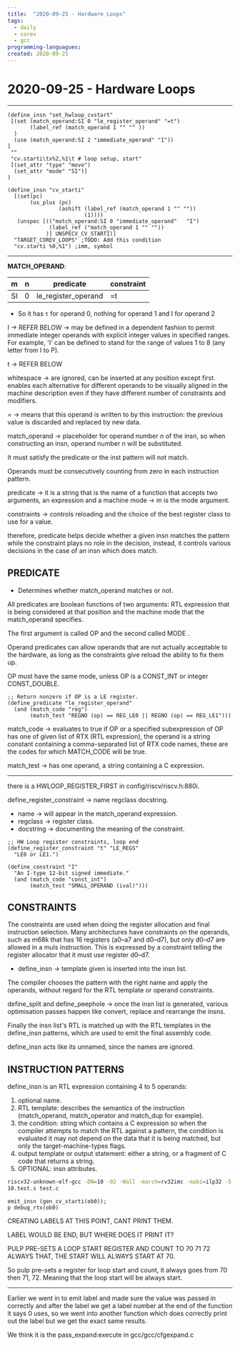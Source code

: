 ```yaml
---
title:  "2020-09-25 - Hardware Loops"
tags:
  - daily
  - corev
  - gcc
programming-languagues:
created: 2020-09-25
---
```

# 2020-09-25 - Hardware Loops
---
```
(define_insn "set_hwloop_cvstart"
 [(set (match_operand:SI 0 "le_register_operand" "=t")
       (label_ref (match_operand 1 "" "" ))
  )
  (use (match_operand:SI 2 "immediate_operand" "I"))
]
 ""
 "cv.starti\tx%2,%1\t # loop setup, start"
 [(set_attr "type" "move")
  (set_attr "mode" "SI")]
)

(define_insn "cv_starti"
  [(set(pc)
       (us_plus (pc) 
                (ashift (label_ref (match_operand 1 "" ""))                 
                        (1))))
   (unspec [(("match_operand:SI 0 "immediate_operand"   "I")
             (label_ref ("match_operand 1 "" ""))
            )] UNSPECV_CV_STARTI)]
  "TARGET_COREV_LOOPS" ;TODO: Add this condition
  "cv.starti %0,%1") ;imm, symbol
```

******************************************************************************
**MATCH_OPERAND**:

| m   | n   | predicate           | constraint |
| --- | --- | ------------------- | ---------- |
| SI  | 0   | le_register_operand | =t           |

- So it has `t` for operand 0, nothing for operand 1 and I for operand 2

I -> REFER BELOW -> may be defined in a dependent fashion to permit immediate integer operands with explicit integer values in specified ranges. For example, 'I' can be defined to stand for the range of values 1 to 8 (any letter from I to P).

t -> REFER BELOW

whitespace -> are ignored, can be inserted at any position except first. enables each alternative for different operands to be visually aligned in the machine description even if they have different number of constraints and modifiers.

= -> means that this operand is written to by this instruction: the previous value is discarded and replaced by new data.

match_operand -> placeholder for operand number *n* of the insn, so when constructing an insn, operand number *n* will be substituted.

It must satisfy the predicate or the inst pattern will not match.

Operands must be consecutively counting from zero in each instruction pattern.

predicate -> it is a string that is the name of a function that accepts two arguments, an expression and a machine mode -> m is the mode argument.

constraints -> controls reloading and the choice of the best register class to use for a value.

therefore, predicate helps decide whether a given insn matches the pattern while the constraint plays no role in the decision, instead, it controls various decisions in the case of an insn which does match.

## PREDICATE
- Determines whether match_operand matches or not.

All predicates are boolean functions of two arguments: RTL expression that is being considered at that position and the machine mode that the match_operand specifies.

The first argument is called OP and the second called MODE .

Operand predicates can allow operands that are not actually acceptable to the hardware, as long as the constraints give reload the ability to fix them up.

OP must have the same mode, unless OP is a CONST_INT or integer CONST_DOUBLE.

```
;; Return nonzero if OP is a LE register.
(define_predicate "le_register_operand"
  (and (match_code "reg")
       (match_test "REGNO (op) == REG_LE0 || REGNO (op) == REG_LE1")))
```

match_code -> evaluates to true if OP or a specified subexpression of OP has one of given list of RTX (RTL expression), the operand is a string constant containing a comma-separated list of RTX code names, these are the codes for which MATCH_CODE will be true.

match_test -> has one operand, a string containing a C expression.

---
there is a HWLOOP_REGISTER_FIRST in config/riscv/riscv.h:880i.

define_register_constraint -> name regclass docstring.

- name ->  will appear in the match_operand expression.
- regclass -> register class.
- docstring -> documenting the meaning of the constraint.

```
;; HW Loop register constraints, loop end
(define_register_constraint "t" "LE_REGS"
  "LE0 or LE1.")

(define_constraint "I"
  "An I-type 12-bit signed immediate."
  (and (match_code "const_int")
       (match_test "SMALL_OPERAND (ival)")))
```


## CONSTRAINTS
The constraints are used when doing the register allocation and final instruction selection. Many architectures have constraints on the operands, such as m68k that has 16 registers (a0–a7 and d0–d7), but only d0–d7 are allowed in a muls instruction. This is expressed by a constraint telling the register allocator that it must use register d0–d7.

- define_insn -> template given is inserted into the insn list.

The compiler chooses the pattern with the right name and apply the operands, without regard for the RTL template or operand constraints.

define_split and define_peephole -> once the insn list is generated, various  optimisation passes happen like convert, replace and rearrange the insns.

Finally the insn list's RTL is matched up with the RTL templates in the define_insn patterns, which are used to emit the final assembly code.

define_insn acts like its unnamed, since the names are ignored.

## INSTRUCTION PATTERNS
define_insn is an RTL expression containing 4 to 5 operands:

1. optional name.
2. RTL template: describes the semantics of the instruction (match_operand, match_operator and match_dup for example).
3. the condition: string which contains a C expression so when the compiler attempts to match the RTL against a pattern, the condition is evaluated it may not depend on the data that it is being matched, but only the target-machine-types flags.
4. output template or output statement: either a string, or a fragment of C code that returns a string.
5. OPTIONAL: insn attributes.

```bash
riscv32-unknown-elf-gcc -DN=10 -02 -Wall -march=rv32imc -mabi=ilp32 -S -o
10.test.s test.c
```
```
emit_insn (gen_cv_starti(ob0));
p debug_rtx(ob0)
```

CREATING LABELS AT THIS POINT, CANT PRINT THEM.

LABEL WOULD BE END, BUT WHERE DOES IT PRINT IT?

PULP PRE-SETS A LOOP START REGISTER AND COUNT TO 70 71 72 ALWAYS THAT, THE START WILL ALWAYS START AT 70.

So pulp pre-sets a register for loop start and count, it always goes from 70 then 71, 72. Meaning that the loop start will be always start.

---
Earlier we went in to emit label and made sure the value was passed in correctly
and after the label we get a label number at the end of the function it says
0 uses, so we went into another function which does correctly print out the
label but we get the exact same results. 

We think it is the pass_expand:execute in gcc/gcc/cfgexpand.c
